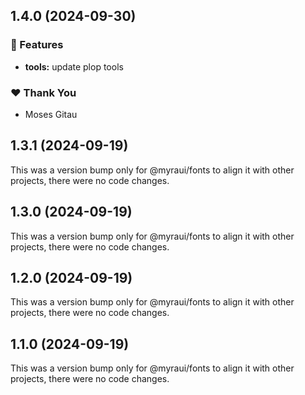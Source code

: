 ## 1.4.0 (2024-09-30)


### 🚀 Features

- **tools:** update plop tools


### ❤️  Thank You

- Moses Gitau

## 1.3.1 (2024-09-19)

This was a version bump only for @myraui/fonts to align it with other projects, there were no code changes.

## 1.3.0 (2024-09-19)

This was a version bump only for @myraui/fonts to align it with other projects, there were no code changes.

## 1.2.0 (2024-09-19)

This was a version bump only for @myraui/fonts to align it with other projects, there were no code changes.

## 1.1.0 (2024-09-19)

This was a version bump only for @myraui/fonts to align it with other projects, there were no code changes.